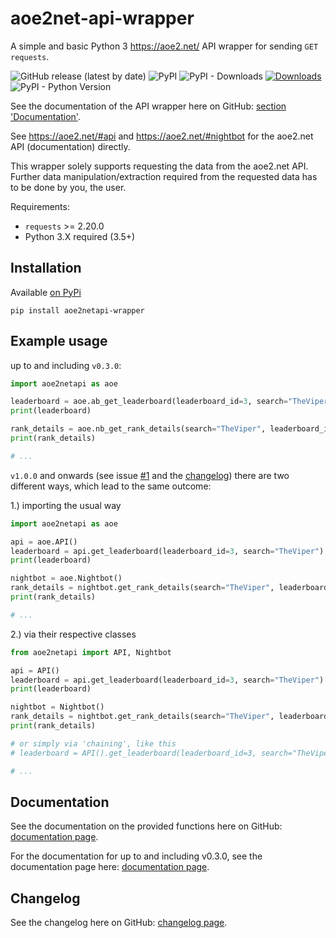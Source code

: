 # aoe2net-api-wrapper
 A simple and basic Python 3 https://aoe2.net/ API wrapper for sending `GET requests`.
 
 ![GitHub release (latest by date)](https://img.shields.io/github/v/release/sixp-naraka/aoe2net-api-wrapper?color=g&label=GitHub%20release) ![PyPI](https://img.shields.io/pypi/v/aoe2netapi-wrapper?label=pypi%20version) ![PyPI - Downloads](https://img.shields.io/pypi/dd/aoe2netapi-wrapper?label=pypi%20downloads) [![Downloads](https://pepy.tech/badge/aoe2netapi-wrapper)](https://pepy.tech/project/aoe2netapi-wrapper) ![PyPI - Python Version](https://img.shields.io/pypi/pyversions/aoe2netapi-wrapper)
 
 See the documentation of the API wrapper here on GitHub: [section 'Documentation'](https://github.com/sixP-NaraKa/aoe2net-api-wrapper#documentation).
 
 See https://aoe2.net/#api and https://aoe2.net/#nightbot for the aoe2.net API (documentation) directly.
 
 This wrapper solely supports requesting the data from the aoe2.net API.
 Further data manipulation/extraction required from the requested data has to be done by you, the user.
 
 Requirements:
 
 - `requests` >= 2.20.0
 - Python 3.X required (3.5+)
 
 Installation
 -
 Available [on PyPi](https://pypi.org/project/aoe2netapi-wrapper/)
 
 ```
 pip install aoe2netapi-wrapper
 ```
 
 Example usage
 -
 up to and including `v0.3.0`:
 
 ```python
import aoe2netapi as aoe

leaderboard = aoe.ab_get_leaderboard(leaderboard_id=3, search="TheViper")
print(leaderboard)

rank_details = aoe.nb_get_rank_details(search="TheViper", leaderboard_id=3)
print(rank_details)

# ...
 ```

 `v1.0.0` and onwards (see issue [#1](https://github.com/sixP-NaraKa/aoe2net-api-wrapper/issues/1) and the [changelog](https://github.com/sixP-NaraKa/aoe2net-api-wrapper#changelog)) there are two different ways, which lead to the same outcome:
 
 1.) importing the usual way
 ```python
import aoe2netapi as aoe

api = aoe.API()
leaderboard = api.get_leaderboard(leaderboard_id=3, search="TheViper")
print(leaderboard)

nightbot = aoe.Nightbot()
rank_details = nightbot.get_rank_details(search="TheViper", leaderboard_id=3)
print(rank_details)

# ...
```

 2.) via their respective classes
 ```python
from aoe2netapi import API, Nightbot

api = API()
leaderboard = api.get_leaderboard(leaderboard_id=3, search="TheViper")
print(leaderboard)

nightbot = Nightbot()
rank_details = nightbot.get_rank_details(search="TheViper", leaderboard_id=3)
print(rank_details)

# or simply via 'chaining', like this
# leaderboard = API().get_leaderboard(leaderboard_id=3, search="TheViper")

# ...
 ```
 
 Documentation
 -
 See the documentation on the provided functions here on GitHub: [documentation page](https://github.com/sixP-NaraKa/aoe2net-api-wrapper/blob/main/docs/docs.md).
 
 For the documentation for up to and including v0.3.0, see the documentation page here: [documentation page](https://github.com/sixP-NaraKa/aoe2net-api-wrapper/blob/main/docs/docs_up_to_v0.3.0.md).

 Changelog
 -
 See the changelog here on GitHub: [changelog page](https://github.com/sixP-NaraKa/aoe2net-api-wrapper/blob/main/docs/changelog.md).


